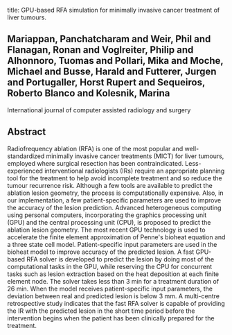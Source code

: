 title: GPU-based RFA simulation for minimally invasive cancer treatment of liver tumours.

## Mariappan, Panchatcharam and Weir, Phil and Flanagan, Ronan and Voglreiter, Philip and Alhonnoro, Tuomas and Pollari, Mika and Moche, Michael and Busse, Harald and Futterer, Jurgen and Portugaller, Horst Rupert and Sequeiros, Roberto Blanco and Kolesnik, Marina
International journal of computer assisted radiology and surgery


## Abstract
Radiofrequency ablation (RFA) is one of the most popular and well-standardized minimally invasive cancer treatments (MICT) for liver tumours, employed where surgical resection has been contraindicated. Less-experienced interventional radiologists (IRs) require an appropriate planning tool for the treatment to help avoid incomplete treatment and so reduce the tumour recurrence risk. Although a few tools are available to predict the ablation lesion geometry, the process is computationally expensive. Also, in our implementation, a few patient-specific parameters are used to improve the accuracy of the lesion prediction. Advanced heterogeneous computing using personal computers, incorporating the graphics processing unit (GPU) and the central processing unit (CPU), is proposed to predict the ablation lesion geometry. The most recent GPU technology is used to accelerate the finite element approximation of Penne's bioheat equation and a three state cell model. Patient-specific input parameters are used in the bioheat model to improve accuracy of the predicted lesion. A fast GPU-based RFA solver is developed to predict the lesion by doing most of the computational tasks in the GPU, while reserving the CPU for concurrent tasks such as lesion extraction based on the heat deposition at each finite element node. The solver takes less than 3 min for a treatment duration of 26 min. When the model receives patient-specific input parameters, the deviation between real and predicted lesion is below 3 mm. A multi-centre retrospective study indicates that the fast RFA solver is capable of providing the IR with the predicted lesion in the short time period before the intervention begins when the patient has been clinically prepared for the treatment.


